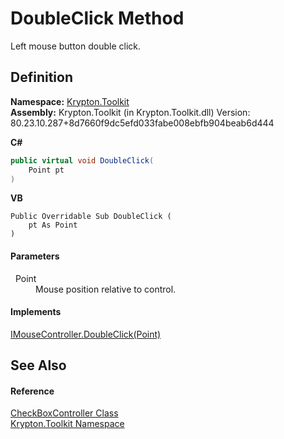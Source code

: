 # DoubleClick Method


Left mouse button double click.



## Definition
**Namespace:** <a href="79d2eac2-21f4-54ff-7552-b20c33c30600.md">Krypton.Toolkit</a>  
**Assembly:** Krypton.Toolkit (in Krypton.Toolkit.dll) Version: 80.23.10.287+8d7660f9dc5efd033fabe008ebfb904beab6d444

**C#**
``` C#
public virtual void DoubleClick(
	Point pt
)
```
**VB**
``` VB
Public Overridable Sub DoubleClick ( 
	pt As Point
)
```



#### Parameters
<dl><dt>  Point</dt><dd>Mouse position relative to control.</dd></dl>

#### Implements
<a href="6b0f5ea6-2527-0161-844e-c4d766452820.md">IMouseController.DoubleClick(Point)</a>  


## See Also


#### Reference
<a href="c76ee309-fc75-8e07-e21e-d0575debda67.md">CheckBoxController Class</a>  
<a href="79d2eac2-21f4-54ff-7552-b20c33c30600.md">Krypton.Toolkit Namespace</a>  
